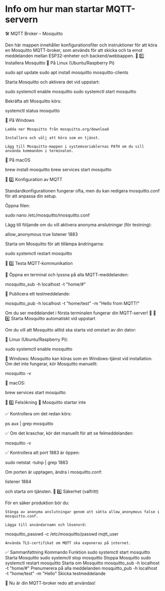 # Info om hur man startar MQTT-servern

🛠 MQTT Broker – Mosquitto

Den här mappen innehåller konfigurationsfiler och instruktioner för att köra en Mosquitto MQTT-broker, som används för att skicka och ta emot meddelanden mellan ESP32-enheter och backend/webbappen.
📌 1️⃣ Installera Mosquitto
🔹 På Linux (Ubuntu/Raspberry Pi)

sudo apt update
sudo apt install mosquitto mosquitto-clients

Starta Mosquitto och aktivera det vid uppstart:

sudo systemctl enable mosquitto
sudo systemctl start mosquitto

Bekräfta att Mosquitto körs:

systemctl status mosquitto

🔹 På Windows

    Ladda ner Mosquitto från mosquitto.org/download

    Installera och välj att köra som en tjänst.

    Lägg till Mosquitto-mappen i systemvariablernas PATH om du vill använda kommandon i terminalen.

🔹 På macOS

brew install mosquitto
brew services start mosquitto

📌 2️⃣ Konfiguration av MQTT

Standardkonfigurationen fungerar ofta, men du kan redigera mosquitto.conf för att anpassa din setup.

Öppna filen:

sudo nano /etc/mosquitto/mosquitto.conf

Lägg till följande om du vill aktivera anonyma anslutningar (för testning):

allow_anonymous true
listener 1883

Starta om Mosquitto för att tillämpa ändringarna:

sudo systemctl restart mosquitto

📌 3️⃣ Testa MQTT-kommunikation

🔹 Öppna en terminal och lyssna på alla MQTT-meddelanden:

mosquitto_sub -h localhost -t "home/#"

🔹 Publicera ett testmeddelande:

mosquitto_pub -h localhost -t "home/test" -m "Hello from MQTT!"

Om du ser meddelandet i första terminalen fungerar din MQTT-server! 🎉
📌 4️⃣ Starta Mosquitto automatiskt vid uppstart

Om du vill att Mosquitto alltid ska starta vid omstart av din dator:

🔹 Linux (Ubuntu/Raspberry Pi):

sudo systemctl enable mosquitto

🔹 Windows:
Mosquitto kan köras som en Windows-tjänst vid installation. Om det inte fungerar, kör Mosquitto manuellt:

mosquitto -v

🔹 macOS:

brew services start mosquitto

📌 5️⃣ Felsökning
🔹 Mosquitto startar inte

✅ Kontrollera om det redan körs:

ps aux | grep mosquitto

✅ Om det kraschar, kör det manuellt för att se felmeddelanden:

mosquitto -v

✅ Kontrollera att port 1883 är öppen:

sudo netstat -tulnp | grep 1883

Om porten är upptagen, ändra i mosquitto.conf:

listener 1884

och starta om tjänsten.
📌 6️⃣ Säkerhet (valfritt)

För en säker produktion bör du:

    Stänga av anonyma anslutningar genom att sätta allow_anonymous false i mosquitto.conf.

    Lägga till användarnamn och lösenord:

mosquitto_passwd -c /etc/mosquitto/passwd mqtt_user

    Använda TLS-certifikat om MQTT ska exponeras på internet.

✅ Sammanfattning
Kommando	Funktion
sudo systemctl start mosquitto	Starta Mosquitto
sudo systemctl stop mosquitto	Stoppa Mosquitto
sudo systemctl restart mosquitto	Starta om Mosquitto
mosquitto_sub -h localhost -t "home/#"	Prenumerera på alla meddelanden
mosquitto_pub -h localhost -t "home/test" -m "Hello"	Skicka testmeddelande

🚀 Nu är din MQTT-broker redo att användas!